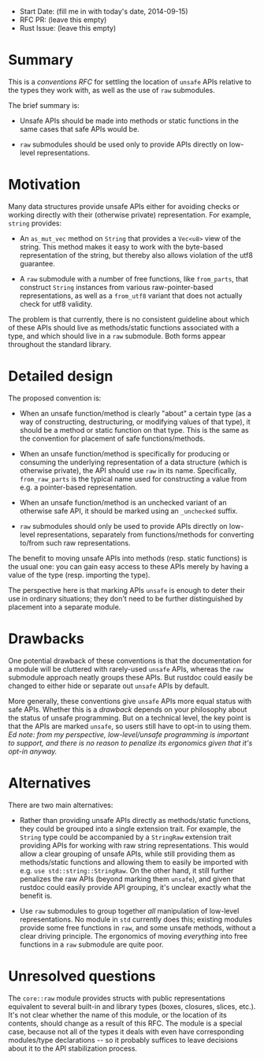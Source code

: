 - Start Date: (fill me in with today's date, 2014-09-15)
- RFC PR: (leave this empty)
- Rust Issue: (leave this empty)

# Summary

This is a *conventions RFC* for settling the location of `unsafe` APIs relative
to the types they work with, as well as the use of `raw` submodules.

The brief summary is:

* Unsafe APIs should be made into methods or static functions in the same cases
  that safe APIs would be.

* `raw` submodules should be used only to provide APIs directly on low-level
  representations.

# Motivation

Many data structures provide unsafe APIs either for avoiding checks or working
directly with their (otherwise private) representation. For example, `string`
provides:

* An `as_mut_vec` method on `String` that provides a `Vec<u8>` view of the
  string.  This method makes it easy to work with the byte-based representation
  of the string, but thereby also allows violation of the utf8 guarantee.

* A `raw` submodule with a number of free functions, like `from_parts`, that
  construct `String` instances from various raw-pointer-based representations,
  as well as a `from_utf8` variant that does not actually check for utf8
  validity.

The problem is that currently, there is no consistent guideline about which of
these APIs should live as methods/static functions associated with a type, and
which should live in a `raw` submodule. Both forms appear throughout the
standard library.

# Detailed design

The proposed convention is:

* When an unsafe function/method is clearly "about" a certain type (as a way of
  constructing, destructuring, or modifying values of that type), it should be a
  method or static function on that type. This is the same as the convention for
  placement of safe functions/methods.

* When an unsafe function/method is specifically for producing or consuming the
  underlying representation of a data structure (which is otherwise private),
  the API should use `raw` in its name. Specifically, `from_raw_parts` is the
  typical name used for constructing a value from e.g. a pointer-based
  representation.

* When an unsafe function/method is an unchecked variant of an otherwise safe
  API, it should be marked using an `_unchecked` suffix.

* `raw` submodules should only be used to provide APIs directly on low-level
  representations, separately from functions/methods for converting to/from such
  raw representations.

The benefit to moving unsafe APIs into methods (resp. static functions) is the
usual one: you can gain easy access to these APIs merely by having a value of
the type (resp. importing the type).

The perspective here is that marking APIs `unsafe` is enough to deter their use
in ordinary situations; they don't need to be further distinguished by placement
into a separate module.

# Drawbacks

One potential drawback of these conventions is that the documentation for a
module will be cluttered with rarely-used `unsafe` APIs, whereas the `raw`
submodule approach neatly groups these APIs.  But rustdoc could easily be
changed to either hide or separate out `unsafe` APIs by default.

More generally, these conventions give `unsafe` APIs more equal status with safe
APIs. Whether this is a *drawback* depends on your philosophy about the status
of unsafe programming. But on a technical level, the key point is that the APIs
are marked `unsafe`, so users still have to opt-in to using them. *Ed note: from
my perspective, low-level/unsafe programming is important to support, and there
is no reason to penalize its ergonomics given that it's opt-in anyway.*

# Alternatives

There are two main alternatives:

* Rather than providing unsafe APIs directly as methods/static functions, they
  could be grouped into a single extension trait. For example, the `String` type
  could be accompanied by a `StringRaw` extension trait providing APIs for
  working with raw string representations. This would allow a clear grouping of
  unsafe APIs, while still providing them as methods/static functions and
  allowing them to easily be imported with e.g. `use std::string::StringRaw`.
  On the other hand, it still further penalizes the raw APIs (beyond marking
  them `unsafe`), and given that rustdoc could easily provide API grouping, it's
  unclear exactly what the benefit is.

* Use `raw` submodules to group together *all* manipulation of low-level
  representations. No module in `std` currently does this; existing modules
  provide some free functions in `raw`, and some unsafe methods, without a clear
  driving principle. The ergonomics of moving *everything* into free functions
  in a `raw` submodule are quite poor.

# Unresolved questions

The `core::raw` module provides structs with public representations equivalent
to several built-in and library types (boxes, closures, slices, etc.). It's not
clear whether the name of this module, or the location of its contents, should
change as a result of this RFC. The module is a special case, because not all of
the types it deals with even have corresponding modules/type declarations -- so
it probably suffices to leave decisions about it to the API stabilization
process.
